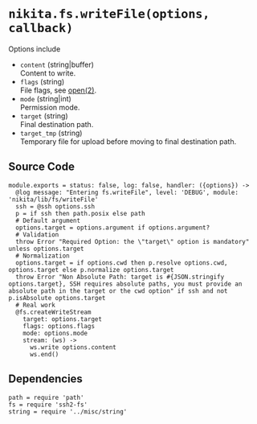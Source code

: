 
# `nikita.fs.writeFile(options, callback)`

Options include

* `content` (string|buffer)   
  Content to write.
* `flags` (string)   
  File flags, see [open(2)](http://man7.org/linux/man-pages/man2/open.2.html).
* `mode` (string|int)   
  Permission mode.
* `target` (string)   
  Final destination path.
* `target_tmp` (string)   
  Temporary file for upload before moving to final destination path.

## Source Code

    module.exports = status: false, log: false, handler: ({options}) ->
      @log message: "Entering fs.writeFile", level: 'DEBUG', module: 'nikita/lib/fs/writeFile'
      ssh = @ssh options.ssh
      p = if ssh then path.posix else path
      # Default argument
      options.target = options.argument if options.argument?
      # Validation
      throw Error "Required Option: the \"target\" option is mandatory" unless options.target
      # Normalization
      options.target = if options.cwd then p.resolve options.cwd, options.target else p.normalize options.target
      throw Error "Non Absolute Path: target is #{JSON.stringify options.target}, SSH requires absolute paths, you must provide an absolute path in the target or the cwd option" if ssh and not p.isAbsolute options.target
      # Real work
      @fs.createWriteStream
        target: options.target
        flags: options.flags
        mode: options.mode
        stream: (ws) ->
          ws.write options.content
          ws.end()

## Dependencies

    path = require 'path'
    fs = require 'ssh2-fs'
    string = require '../misc/string'

